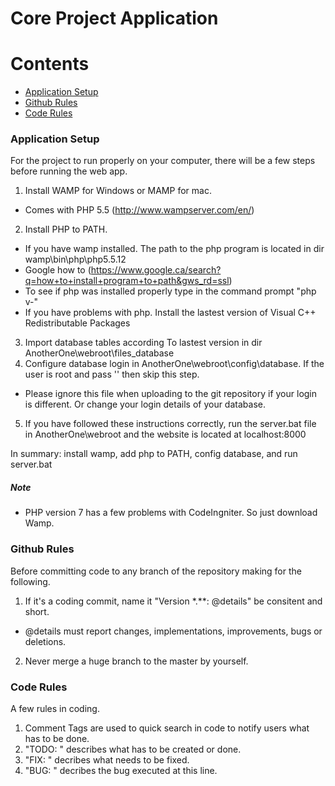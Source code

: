 Core Project Application
===========================================

# Contents
- [Application Setup](#application-setup)
- [Github Rules](#github-rules)
- [Code Rules](#code-rules)

### Application Setup ###

For the project to run properly on your computer, there will be a few steps before running the web app.

1. Install WAMP for Windows or MAMP for mac. 
  - Comes with PHP 5.5 (http://www.wampserver.com/en/)
2. Install PHP to PATH.
  - If you have wamp installed. The path to the php program is located in dir wamp\bin\php\php5.5.12
  - Google how to (https://www.google.ca/search?q=how+to+install+program+to+path&gws_rd=ssl)
  - To see if php was installed properly type in the command prompt "php v-"
  - If you have problems with php. Install the lastest version of Visual C++ Redistributable Packages
3. Import database tables according To lastest version in dir AnotherOne\webroot\files_database
4. Configure database login in AnotherOne\webroot\config\database. If the user is root and pass '' then skip this step.
  - Please ignore this file when uploading to the git repository if your login is different. Or change your login details of your database.
5. If you have followed these instructions correctly, run the server.bat file in AnotherOne\webroot and the website is located at localhost:8000

In summary: install wamp, add php to PATH, config database, and run server.bat

##### Note

- PHP version 7 has a few problems with CodeIngniter. So just download Wamp.

### Github Rules ###

Before committing code to any branch of the repository making for the following.

1. If it's a coding commit, name it "Version *.**: @details" be consitent and short.
  - @details must report changes, implementations, improvements, bugs or deletions.
2. Never merge a huge branch to the master by yourself.

### Code Rules ###

A few rules in coding.

1. Comment Tags are used to quick search in code to notify users what has to be done.
  1. "TODO: " describes what has to be created or done.
  2. "FIX: " decribes what needs to be fixed.
  3. "BUG: " decribes the bug executed at this line.
